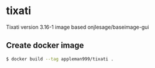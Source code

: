 # tixati
Tixati version 3.16-1 image based onjlesage/baseimage-gui

## Create docker image
```bash
$ docker build --tag appleman999/tixati .
```

